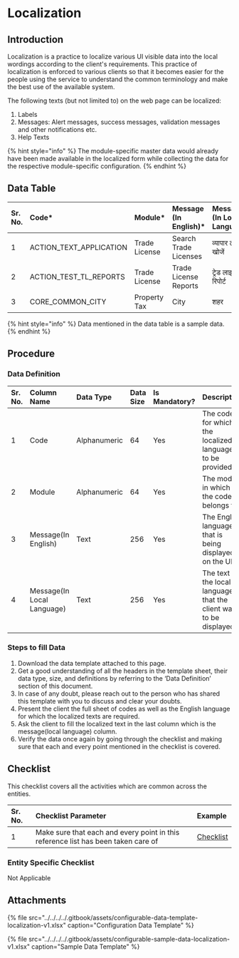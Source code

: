 # Localization

## Introduction

Localization is a practice to localize various UI visible data into the local wordings according to the client's requirements. This practice of localization is enforced to various clients so that it becomes easier for the people using the service to understand the common terminology and make the best use of the available system.

The following texts \(but not limited to\) on the web page can be localized:

1. Labels
2. Messages: Alert messages, success messages, validation messages and other notifications etc.
3. Help Texts

{% hint style="info" %}
The module-specific master data would already have been made available in the localized form while collecting the data for the respective module-specific configuration.
{% endhint %}

## Data Table

| Sr. No. | Code\* | Module\* | Message \(In English\)\* | Message \(In Local Language\)\* |
| :--- | :--- | :--- | :--- | :--- |
| 1 | ACTION\_TEXT\_APPLICATION | Trade License | Search Trade Licenses | व्यापार लाइसेंस खोजें |
| 2 | ACTION\_TEST\_TL\_REPORTS | Trade License | Trade License Reports | ट्रेड लाइसेंस रिपोर्ट |
| 3 | CORE\_COMMON\_CITY | Property Tax | City | शहर |

{% hint style="info" %}
Data mentioned in the data table is a sample data.
{% endhint %}

## Procedure

### Data Definition

| Sr. No. | Column Name | Data Type | Data Size | Is Mandatory? | Description |
| :--- | :--- | :--- | :--- | :--- | :--- |
| 1 | Code | Alphanumeric | 64 | Yes | The code for which the localized language is to be provided |
| 2 | Module | Alphanumeric | 64 | Yes | The module in which the code belongs to |
| 3 | Message\(In English\) | Text | 256 | Yes | The English language that is being displayed on the UI |
| 4 | Message\(In Local Language\) | Text | 256 | Yes | The text in the local language that the client wants to be displayed |

### Steps to fill Data

1. Download the data template attached to this page.
2. Get a good understanding of all the headers in the template sheet, their data type, size, and definitions by referring to the ‘Data Definition’ section of this document.
3. In case of any doubt, please reach out to the person who has shared this template with you to discuss and clear your doubts.
4. Present the client the full sheet of codes as well as the English language for which the localized texts are required.
5. Ask the client to fill the localized text in the last column which is the message\(local language\) column.
6. Verify the data once again by going through the checklist and making sure that each and every point mentioned in the checklist is covered.

## Checklist

This checklist covers all the activities which are common across the entities.

| Sr. No. | Checklist Parameter | Example |
| :--- | :--- | :--- |
| 1 | Make sure that each and every point in this reference list has been taken care of | [Checklist](../../module-setup/common-config/checklist.md) |

### Entity Specific Checklist

Not Applicable

## Attachments

{% file src="../../../../.gitbook/assets/configurable-data-template-localization-v1.xlsx" caption="Configuration Data Template" %}

{% file src="../../../../.gitbook/assets/configurable-sample-data-localization-v1.xlsx" caption="Sample Data Template" %}

